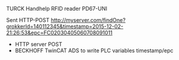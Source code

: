 TURCK Handhelp RFID reader PD67-UNI

Sent HTTP-POST http://myserver.com/findOne?grokkerId=140112345&timestamp=2015-12-02-21:26:53&epc=FC02030405060708091011

* HTTP server POST
* BECKHOFF TwinCAT ADS to write PLC variables timestamp/epc
